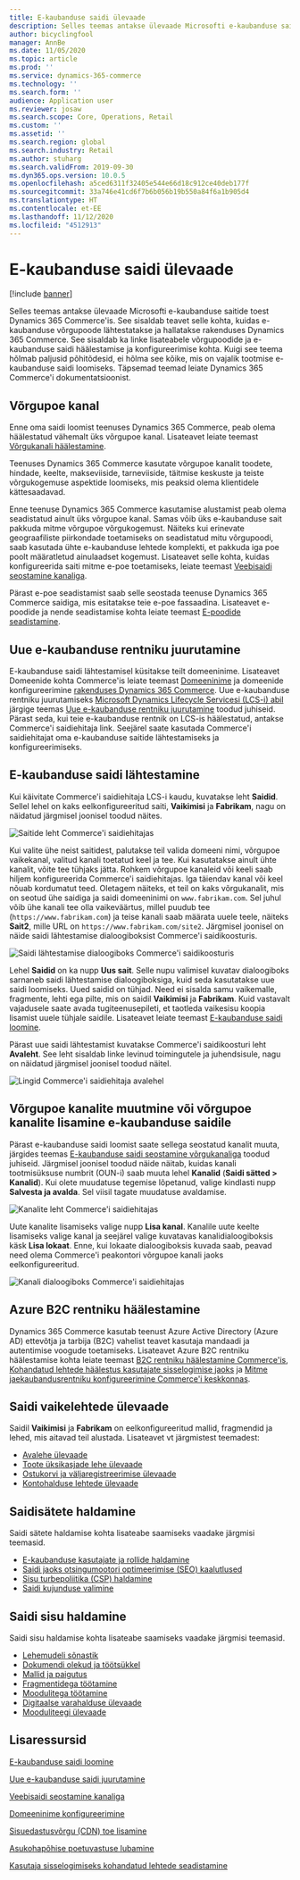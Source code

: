 ```yaml
---
title: E-kaubanduse saidi ülevaade
description: Selles teemas antakse ülevaade Microsofti e-kaubanduse saitide toest Dynamics 365 Commerce'is.
author: bicyclingfool
manager: AnnBe
ms.date: 11/05/2020
ms.topic: article
ms.prod: ''
ms.service: dynamics-365-commerce
ms.technology: ''
ms.search.form: ''
audience: Application user
ms.reviewer: josaw
ms.search.scope: Core, Operations, Retail
ms.custom: ''
ms.assetid: ''
ms.search.region: global
ms.search.industry: Retail
ms.author: stuharg
ms.search.validFrom: 2019-09-30
ms.dyn365.ops.version: 10.0.5
ms.openlocfilehash: a5ced6311f32405e544e66d18c912ce40deb177f
ms.sourcegitcommit: 33a746e41cd6f7b6b056b19b550a84f6a1b905d4
ms.translationtype: HT
ms.contentlocale: et-EE
ms.lasthandoff: 11/12/2020
ms.locfileid: "4512913"
---
```

# <a name="e-commerce-site-overview"></a>E-kaubanduse saidi ülevaade

[!include [banner](includes/banner.md)]

Selles teemas antakse ülevaade Microsofti e-kaubanduse saitide toest Dynamics 365 Commerce'is. See sisaldab teavet selle kohta, kuidas e-kaubanduse võrgupoode lähtestatakse ja hallatakse rakenduses Dynamics 365 Commerce. See sisaldab ka linke lisateabele võrgupoodide ja e-kaubanduse saidi häälestamise ja konfigureerimise kohta. Kuigi see teema hõlmab paljusid põhitõdesid, ei hõlma see kõike, mis on vajalik tootmise e-kaubanduse saidi loomiseks. Täpsemad teemad leiate Dynamics 365 Commerce'i dokumentatsioonist.

## <a name="online-store-channel"></a>Võrgupoe kanal

Enne oma saidi loomist teenuses Dynamics 365 Commerce, peab olema häälestatud vähemalt üks võrgupoe kanal. Lisateavet leiate teemast [Võrgukanali häälestamine](channel-setup-online.md). 

Teenuses Dynamics 365 Commerce kasutate võrgupoe kanalit toodete, hindade, keelte, makseviiside, tarneviiside, täitmise keskuste ja teiste võrgukogemuse aspektide loomiseks, mis peaksid olema klientidele kättesaadavad.

Enne teenuse Dynamics 365 Commerce kasutamise alustamist peab olema seadistatud ainult üks võrgupoe kanal. Samas võib üks e-kaubanduse sait pakkuda mitme võrgupoe võrgukogemust. Näiteks kui erinevate geograafiliste piirkondade toetamiseks on seadistatud mitu võrgupoodi, saab kasutada ühte e-kaubanduse lehtede komplekti, et pakkuda iga poe poolt määratletud ainulaadset kogemust. Lisateavet selle kohta, kuidas konfigureerida saiti mitme e-poe toetamiseks, leiate teemast [Veebisaidi seostamine kanaliga](associate-site-online-store.md).

Pärast e-poe seadistamist saab selle seostada teenuse Dynamics 365 Commerce saidiga, mis esitatakse teie e-poe fassaadina. Lisateavet e-poodide ja nende seadistamise kohta leiate teemast [E-poodide seadistamine](https://docs.microsoft.com/dynamics365/unified-operations/retail/online-stores).

## <a name="deploy-a-new-e-commerce-tenant"></a>Uue e-kaubanduse rentniku juurutamine

E-kaubanduse saidi lähtestamisel küsitakse teilt domeeninime. Lisateavet Domeenide kohta Commerce'is leiate teemast [Domeeninime](configure-your-domain-name.md) ja domeenide konfigureerimine [rakenduses Dynamics 365 Commerce](domains-commerce.md). Uue e-kaubanduse rentniku juurutamiseks [Microsoft Dynamics Lifecycle Servicesi (LCS-i) abil](https://docs.microsoft.com/dynamics365/unified-operations/dev-itpro/lifecycle-services/lcs-user-guide) järgige teemas [Uue e-kaubanduse rentniku juurutamine](deploy-ecommerce-site.md) toodud juhiseid. Pärast seda, kui teie e-kaubanduse rentnik on LCS-is häälestatud, antakse Commerce'i saidiehitaja link. Seejärel saate kasutada Commerce'i saidiehitajat oma e-kaubanduse saitide lähtestamiseks ja konfigureerimiseks.

## <a name="initialize-your-e-commerce-site"></a>E-kaubanduse saidi lähtestamine

Kui käivitate Commerce'i saidiehitaja LCS-i kaudu, kuvatakse leht **Saidid**. Sellel lehel on kaks eelkonfigureeritud saiti, **Vaikimisi** ja **Fabrikam**, nagu on näidatud järgmisel joonisel toodud näites.

![Saitide leht Commerce'i saidiehitajas](media/e-commerce-site-01.png)

Kui valite ühe neist saitidest, palutakse teil valida domeeni nimi, võrgupoe vaikekanal, valitud kanali toetatud keel ja tee. Kui kasutatakse ainult ühte kanalit, võite tee tühjaks jätta. Rohkem võrgupoe kanaleid või keeli saab hiljem konfigureerida Commerce'i saidiehitajas. Iga täiendav kanal või keel nõuab kordumatut teed. Oletagem näiteks, et teil on kaks võrgukanalit, mis on seotud ühe saidiga ja saidi domeeninimi on `www.fabrikam.com`. Sel juhul võib ühe kanali tee olla vaikeväärtus, millel puudub tee (`https://www.fabrikam.com`) ja teise kanali saab määrata uuele teele, näiteks **Sait2**, mille URL on `https://www.fabrikam.com/site2`. Järgmisel joonisel on näide saidi lähtestamise dialoogiboksist Commerce'i saidikoosturis.

![Saidi lähtestamise dialoogiboks Commerce'i saidikoosturis](media/e-commerce-site-02.png)

Lehel **Saidid** on ka nupp **Uus sait**. Selle nupu valimisel kuvatav dialoogiboks sarnaneb saidi lähtestamise dialoogiboksiga, kuid seda kasutatakse uue saidi loomiseks. Uued saidid on tühjad. Need ei sisalda samu vaikemalle, fragmente, lehti ega pilte, mis on saidil **Vaikimisi** ja **Fabrikam**. Kuid vastavalt vajadusele saate avada tugiteenusepileti, et taotleda vaikesisu koopia lisamist uuele tühjale saidile. Lisateavet leiate teemast [E-kaubanduse saidi loomine](create-ecommerce-site.md).

Pärast uue saidi lähtestamist kuvatakse Commerce'i saidikoosturi leht **Avaleht**. See leht sisaldab linke levinud toimingutele ja juhendsisule, nagu on näidatud järgmisel joonisel toodud näitel.

![Lingid Commerce'i saidiehitaja avalehel](media/e-commerce-site-03.png)

## <a name="modify-online-store-channels-or-add-online-store-channels-to-an-e-commerce-site"></a>Võrgupoe kanalite muutmine või võrgupoe kanalite lisamine e-kaubanduse saidile

Pärast e-kaubanduse saidi loomist saate sellega seostatud kanalit muuta, järgides teemas [E-kaubanduse saidi seostamine võrgukanaliga](associate-site-online-store.md) toodud juhiseid. Järgmisel joonisel toodud näide näitab, kuidas kanali tootmisüksuse numbrit (OUN-i) saab muuta lehel **Kanalid** (**Saidi sätted \> Kanalid**). Kui olete muudatuse tegemise lõpetanud, valige kindlasti nupp **Salvesta ja avalda**. Sel viisil tagate muudatuse avaldamise.

![Kanalite leht Commerce'i saidiehitajas](media/e-commerce-site-04.png)

Uute kanalite lisamiseks valige nupp **Lisa kanal**. Kanalile uute keelte lisamiseks valige kanal ja seejärel valige kuvatavas kanalidialoogiboksis käsk **Lisa lokaat**. Enne, kui lokaate dialoogiboksis kuvada saab, peavad need olema Commerce'i peakontori võrgupoe kanali jaoks eelkonfigureeritud.

![Kanali dialoogiboks Commerce'i saidiehitajas](media/e-commerce-site-05.png)

## <a name="set-up-an-azure-b2c-tenant"></a>Azure B2C rentniku häälestamine

Dynamics 365 Commerce kasutab teenust Azure Active Directory (Azure AD) ettevõtja ja tarbija (B2C) vahelist teavet kasutaja mandaadi ja autentimise voogude toetamiseks. Lisateavet Azure B2C rentniku häälestamise kohta leiate teemast [B2C rentniku häälestamine Commerce'is](set-up-b2c-tenant.md), [Kohandatud lehtede häälestus kasutajate sisselogimise jaoks](custom-pages-user-logins.md) ja [Mitme jaekaubandusrentniku konfigureerimine Commerce'i keskkonnas](configure-multi-b2c-tenants.md).

## <a name="overview-of-the-default-site-pages"></a>Saidi vaikelehtede ülevaade

Saidil **Vaikimisi** ja **Fabrikam** on eelkonfigureeritud mallid, fragmendid ja lehed, mis aitavad teil alustada. Lisateavet vt järgmistest teemadest:

- [Avalehe ülevaade](quick-tour-home-page.md)
- [Toote üksikasjade lehe ülevaade](quick-tour-pdp.md)
- [Ostukorvi ja väljaregistreerimise ülevaade](quick-tour-cart-checkout.md)
- [Kontohalduse lehtede ülevaade](quick-tour-account-management.md)

## <a name="manage-site-settings"></a>Saidisätete haldamine

Saidi sätete haldamise kohta lisateabe saamiseks vaadake järgmisi teemasid.

- [E-kaubanduse kasutajate ja rollide haldamine](manage-ecommerce-users-roles.md)
- [Saidi jaoks otsingumootori optimeerimise (SEO) kaalutlused](/search-engine-optimization-considerations.md)
- [Sisu turbepoliitika (CSP) haldamine](manage-csp.md)
- [Saidi kujunduse valimine](select-site-theme.md)

## <a name="manage-site-content"></a>Saidi sisu haldamine

Saidi sisu haldamise kohta lisateabe saamiseks vaadake järgmisi teemasid.

- [Lehemudeli sõnastik](page-elements-overview.md)
- [Dokumendi olekud ja töötsükkel](document-states-overview.md)
- [Mallid ja paigutus](templates-layouts-overview.md)
- [Fragmentidega töötamine](work-with-fragments.md)
- [Moodulitega töötamine](work-with-modules.md)
- [Digitaalse varahalduse ülevaade](dam-overview.md)
- [Mooduliteegi ülevaade](starter-kit-overview.md)

## <a name="additional-resources"></a>Lisaressursid

[E-kaubanduse saidi loomine](create-ecommerce-site.md)

[Uue e-kaubanduse saidi juurutamine](deploy-ecommerce-site.md)

[Veebisaidi seostamine kanaliga](associate-site-online-store.md)

[Domeeninime konfigureerimine](configure-your-domain-name.md)

[Sisuedastusvõrgu (CDN) toe lisamine](add-cdn-support.md)

[Asukohapõhise poetuvastuse lubamine](enable-store-detection.md)

[Kasutaja sisselogimiseks kohandatud lehtede seadistamine](custom-pages-user-logins.md)
